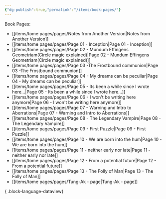 ```yaml
---
{"dg-publish":true,"permalink":"/items/book-pages/"}
---
```


Book Pages: 
- [[items/tome pages/pages/Notes from Another Version\|Notes from Another Version]]
- [[items/tome pages/pages/Page 01 - Inception\|Page 01 - Inception]]
- [[items/tome pages/pages/Page 02 - Mundum Effingens Geometriam(Circle magic explained)\|Page 02 - Mundum Effingens Geometriam(Circle magic explained)]]
- [[items/tome pages/pages/Page 03 -The Frostbound communion\|Page 03 -The Frostbound communion]]
- [[items/tome pages/pages/Page 04 - My dreams can be peculiar\|Page 04 - My dreams can be peculiar]]
- [[items/tome pages/pages/Page 05 - Its been a while since I wrote here...\|Page 05 - Its been a while since I wrote here...]]
- [[items/tome pages/pages/Page 06 - I won't be writing here anymore\|Page 06 - I won't be writing here anymore]]
- [[items/tome pages/pages/Page 07 - Warning and Intro to Aberrations\|Page 07 - Warning and Intro to Aberrations]]
- [[items/tome pages/pages/Page 08 - The Legendary Vampire\|Page 08 - The Legendary Vampire]]
- [[items/tome pages/pages/Page 09 - First Puzzle\|Page 09 - First Puzzle]]
- [[items/tome pages/pages/Page 10 - We are born into the hum\|Page 10 - We are born into the hum]]
- [[items/tome pages/pages/Page 11 - neither early nor late\|Page 11 - neither early nor late]]
- [[items/tome pages/pages/Page 12 - From a potential future\|Page 12 - From a potential future]]
- [[items/tome pages/pages/Page 13 - The Folly of Man\|Page 13 - The Folly of Man]]
- [[items/tome pages/pages/Tung-Ak - page\|Tung-Ak - page]]

{ .block-language-dataview}

